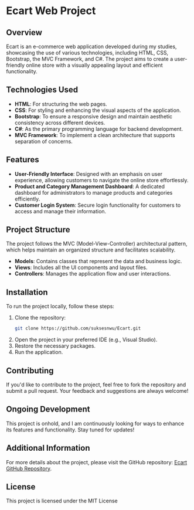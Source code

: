# Ecart Web Project

## Overview

Ecart is an e-commerce web application developed during my studies, showcasing the use of various technologies, including HTML, CSS, Bootstrap, the MVC Framework, and C#. The project aims to create a user-friendly online store with a visually appealing layout and efficient functionality.

## Technologies Used

- **HTML**: For structuring the web pages.
- **CSS**: For styling and enhancing the visual aspects of the application.
- **Bootstrap**: To ensure a responsive design and maintain aesthetic consistency across different devices.
- **C#**: As the primary programming language for backend development.
- **MVC Framework**: To implement a clean architecture that supports separation of concerns.

## Features

- **User-Friendly Interface**: Designed with an emphasis on user experience, allowing customers to navigate the online store effortlessly.
- **Product and Category Management Dashboard**: A dedicated dashboard for administrators to manage products and categories efficiently.
- **Customer Login System**: Secure login functionality for customers to access and manage their information.

## Project Structure

The project follows the MVC (Model-View-Controller) architectural pattern, which helps maintain an organized structure and facilitates scalability.

- **Models**: Contains classes that represent the data and business logic.
- **Views**: Includes all the UI components and layout files.
- **Controllers**: Manages the application flow and user interactions.

## Installation

To run the project locally, follow these steps:

1. Clone the repository:
   ```bash
   git clone https://github.com/suksesnwu/Ecart.git
   ```
2. Open the project in your preferred IDE (e.g., Visual Studio).
3. Restore the necessary packages.
4. Run the application.

## Contributing

If you'd like to contribute to the project, feel free to fork the repository and submit a pull request. Your feedback and suggestions are always welcome!

## Ongoing Development

This project is onhold, and I am continuously looking for ways to enhance its features and functionality. Stay tuned for updates!

## Additional Information

For more details about the project, please visit the GitHub repository: [Ecart GitHub Repository](https://github.com/suksesnwu/Ecart).

## License

This project is licensed under the MIT License
